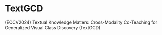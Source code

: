 # TextGCD
(ECCV2024) Textual Knowledge Matters: Cross-Modality Co-Teaching for Generalized Visual Class Discovery (TextGCD)
